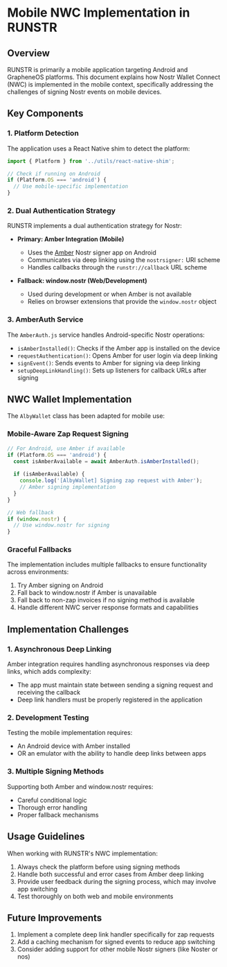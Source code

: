# Mobile NWC Implementation in RUNSTR

## Overview

RUNSTR is primarily a mobile application targeting Android and GrapheneOS platforms. This document explains how Nostr Wallet Connect (NWC) is implemented in the mobile context, specifically addressing the challenges of signing Nostr events on mobile devices.

## Key Components

### 1. Platform Detection

The application uses a React Native shim to detect the platform:

```javascript
import { Platform } from '../utils/react-native-shim';

// Check if running on Android
if (Platform.OS === 'android') {
  // Use mobile-specific implementation
}
```

### 2. Dual Authentication Strategy

RUNSTR implements a dual authentication strategy for Nostr:

- **Primary: Amber Integration (Mobile)**
  - Uses the [Amber](https://github.com/greenart7c3/Amber) Nostr signer app on Android
  - Communicates via deep linking using the `nostrsigner:` URI scheme
  - Handles callbacks through the `runstr://callback` URL scheme

- **Fallback: window.nostr (Web/Development)**
  - Used during development or when Amber is not available
  - Relies on browser extensions that provide the `window.nostr` object

### 3. AmberAuth Service

The `AmberAuth.js` service handles Android-specific Nostr operations:

- `isAmberInstalled()`: Checks if the Amber app is installed on the device
- `requestAuthentication()`: Opens Amber for user login via deep linking
- `signEvent()`: Sends events to Amber for signing via deep linking
- `setupDeepLinkHandling()`: Sets up listeners for callback URLs after signing

## NWC Wallet Implementation

The `AlbyWallet` class has been adapted for mobile use:

### Mobile-Aware Zap Request Signing

```javascript
// For Android, use Amber if available
if (Platform.OS === 'android') {
  const isAmberAvailable = await AmberAuth.isAmberInstalled();
  
  if (isAmberAvailable) {
    console.log('[AlbyWallet] Signing zap request with Amber');
    // Amber signing implementation
  }
}

// Web fallback
if (window.nostr) {
  // Use window.nostr for signing
}
```

### Graceful Fallbacks

The implementation includes multiple fallbacks to ensure functionality across environments:

1. Try Amber signing on Android
2. Fall back to window.nostr if Amber is unavailable
3. Fall back to non-zap invoices if no signing method is available
4. Handle different NWC server response formats and capabilities

## Implementation Challenges

### 1. Asynchronous Deep Linking

Amber integration requires handling asynchronous responses via deep links, which adds complexity:

- The app must maintain state between sending a signing request and receiving the callback
- Deep link handlers must be properly registered in the application

### 2. Development Testing

Testing the mobile implementation requires:
- An Android device with Amber installed
- OR an emulator with the ability to handle deep links between apps

### 3. Multiple Signing Methods

Supporting both Amber and window.nostr requires:
- Careful conditional logic
- Thorough error handling
- Proper fallback mechanisms

## Usage Guidelines

When working with RUNSTR's NWC implementation:

1. Always check the platform before using signing methods
2. Handle both successful and error cases from Amber deep linking
3. Provide user feedback during the signing process, which may involve app switching
4. Test thoroughly on both web and mobile environments

## Future Improvements

1. Implement a complete deep link handler specifically for zap requests
2. Add a caching mechanism for signed events to reduce app switching
3. Consider adding support for other mobile Nostr signers (like Noster or nos) 